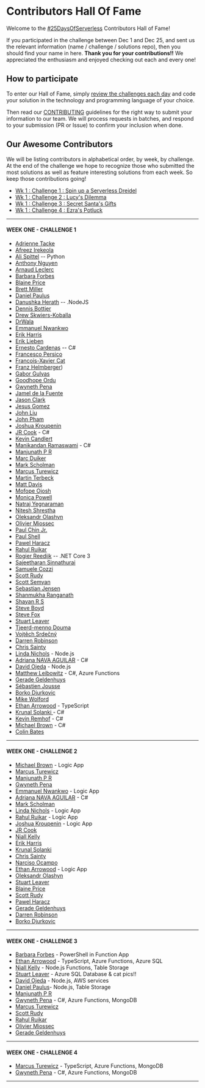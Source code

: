 # Contributors Hall Of Fame

Welcome to the [#25DaysOfServerless](https://aka.ms/25daysofserverless) Contributors Hall of Fame! 

If you participated in the challenge between Dec 1 and Dec 25, and sent us the relevant information (name / challenge / solutions repo), then you should find your name in here. **Thank you for your contributions!!** We appreciated the enthusiasm and enjoyed checking out each and every one!

## How to participate

To enter our Hall of Fame, simply [review the challenges each day](https://dev.to/azure/25-days-of-serverless-content-collection-3baj) and code your solution in the technology and programming language of your choice. 

Then read our [CONTRIBUTING](https://github.com/microsoft/25-days-of-serverless/blob/master/CONTRIBUTING.md) guidelines for the right way to submit your information to our team. We will process requests in batches, and respond to your submission (PR or Issue) to confirm your inclusion when done.

## Our Awesome Contributors

We will be listing contributors in alphabetical order, by week, by challenge. At the end of the challenge we hope to recognize those who submitted the most solutions as well as feature interesting solutions from each week. So keep those contributions going!

 * [Wk 1 : Challenge 1 : Spin up a Serverless Dreidel ](#week-one---challenge-1)
 * [Wk 1 : Challenge 2 : Lucy's Dilemma ](#week-one---challenge-2)
 * [Wk 1 : Challenge 3 : Secret Santa's Gifts](#week-one---challenge-3)
 * [Wk 1 : Challenge 4 : Ezra's Potluck ](#week-one---challenge-4)

<hr/>

#### WEEK ONE - CHALLENGE 1 

 * [Adrienne Tacke](https://github.com/adriennetacke/25-days-of-serverless-2019/tree/master/day-1-dreidel-spin)
 * [Afreez Irekeola](https://github.com/Hayfeez/25daysofserverless/tree/master/Day%201%20-%20Serverless%20Driedel)
 * [Ali Spittel](https://github.com/aspittel/25-days-serverless/tree/master/dreidel) -- Python
 * [Anthony Nguyen](https://github.com/anthonyx21/25-days-of-serverless-solutions/tree/master/day1)
 * [Arnaud Leclerc](https://github.com/arnaudleclerc/25daysofserverless/tree/master/week-1/challenge-1)
 * [Barbara Forbes](https://github.com/Ba4bes/25daysofserverless/tree/master/Day1Dreidel) 
 * [Blaine Price](https://github.com/wbprice/25-days-of-serverless-2019-solutions/tree/master/1) 
 * [Brett Miller](https://github.com/brettmillerb/25-days-of-serverless/tree/week1/challenge1) 
 * [Daniel Paulus](https://github.com/dpnl87/25daysofserverless2019/tree/master/src/dreidelHttp)
 * [Danushka Herath](https://github.com/Danushka96/25-days-of-serverless-challenge/tree/master/day-1) -- .NodeJS
 * [Dennis Bottjer](https://github.com/dbottjer/25-days-of-serverless)
 * [Drew Skwiers-Koballa](https://github.com/dzsquared/25-days-of-serverless-day1) 
 * [DrWala](https://github.com/DrWala/25-days-serverless-day-1) 
 * [Emmanuel Nwankwo](https://github.com/emmanuelnwankwo/25DaysOfServerless/tree/master/Challenge1) 
 * [Erik Harris](https://github.com/ncsuWolfpack/25DaysOfServerless-Challenge1.git)
 * [Erik Lieben](https://github.com/eriklieben/25daysofserverless2019/tree/master/day1)
 * [Ernesto Cardenas](https://github.com/fisica3/25DaysOfServerless/blob/master/Prueba20/DreidelApi.cs) -- C# 
 * [Francesco Persico](https://github.com/francescopersico/25-days-of-serverless-solutions/tree/day-1) 
 * [Francois-Xavier Cat](https://github.com/lazywinadmin/25-days-of-serverless/tree/master/week-1/challenge-1)
 * [Franz Helmberger](https://github.com/FranzHelm/hlc.25daysofserverless)) 
 * [Gabor Gulyas](https://github.com/Bhawk90/25days-of-serverless/tree/master/day-1) 
 * [Goodhope Ordu](https://github.com/goody-h/25DaysOfServerless/tree/master/day1) 
 * [Gwyneth Pena](https://github.com/madebygps/25-days-of-serverless-2019/tree/master/day_01) 
 * [Jamel de la Fuente](https://github.com/superjamel/Day1ServerlessChallenge) 
 * [Jason Clark](https://github.com/jjasonclark/dreidel-spin)
 * [Jesus Gomez](https://github.com/evuz/25-days-of-serverless-code/tree/master/Day-01) 
 * [John Liu](https://github.com/johnnliu/25-days-of-serverless/tree/master/solutions/w1-c1)
 * [John Pham](https://github.com/JohnPhamous/25-days-of-serverless-code/tree/master/Dreidel)
 * [Joshua Kroupenin](https://github.com/joshuakroupenin/dreidel) 
 * [JR Cook](https://github.com/Eldorian/25DaysOfServerlessDayOne) - C#
 * [Kevin Candlert](https://github.com/KevinJCandlert/25-days-of-serverless-submissions/tree/master/25-days-of-serverless/day-1)
 * [Manikandan Ramaswami](https://github.com/manikandanramaswami/Serverless/tree/master/1-A-Basic-Function) - C#
 * [Manjunath P R](https://github.com/mangzee/25daysofserverless/tree/master/Day1)
 * [Marc Duiker](https://github.com/marcduiker/25daysofserverless2019)
 * [Mark Scholman](https://github.com/markscholman/25DaysOfServerless2019/tree/master/191201) 
 * [Marcus Turewicz](https://github.com/marcusturewicz/25-days-of-serverless-challenge/tree/master/Day-01)
 * [Martin Terbeck](https://github.com/martinterbeck/25dayofserverless2019/tree/master/Day1) 
 * [Matt Davis](https://github.com/da5is/25DaysOfServerlessDay1/tree/master)
 * [Mofope Ojosh](https://github.com/mofopeojosh/serverless-dreidel)
 * [Monica Powell](https://github.com/M0nica/25-days-of-serverless/tree/master/dreidel) 
 * [Natraj Yegnaraman](https://github.com/rajyraman/25-days-of-serverless/tree/master/week-1/challenge-1/dreidel)
 * [Nitesh Shrestha](https://github.com/niteshrestha/25-days-of-serverless/tree/master/src/Challenge%201) 
 * [Oleksandr Olashyn](https://github.com/OOlashyn/25-days-of-serverless/tree/master/week-1/challenge-1) 
 * [Olivier Miossec](https://github.com/omiossec/25-days-of-serverless-omc/tree/master/1-12)
 * [Paul Chin Jr.](https://github.com/pchinjr/25-days-of-serverless-solutions/tree/master/week-1)
 * [Paul Shell](https://github.com/CloudExperiment/25-days-of-serverless/tree/master/week-1/challenge-1) 
 * [Pawel Haracz](https://github.com/PawelHaracz/25daysofserverless/tree/master/day1) 
 * [Rahul Ruikar](https://github.com/rahulruikar/25DaysOfServerless/tree/master/Day1)
 * [Rogier Reedijk](https://github.com/xs4free/25-days-of-serverless-2019/tree/master/Day1) -- .NET Core 3
 * [Sajeetharan Sinnathurai](https://github.com/sajeetharan/25daysofserverless-spin-the-dreidel)
 * [Samuele Cozzi](https://github.com/samuele-cozzi/25-days-of-serverless-code/tree/master/week-1) 
 * [Scott Rudy](https://github.com/scottrudy/25-days-of-serverless-dotnet) 
 * [Scott Semyan](https://github.com/ssemyan/25DaysOfServerless2019/tree/master/Day-1)
 * [Sebastian Jensen](https://github.com/tsjdev-apps/25daysofserverless/tree/master/25DaysOfServerless/Day01)
 * [Shanmukha Ranganath](https://github.com/shanranm/25DaysOfServerless/tree/master/Challenge1) 
 * [Shayan R S](https://github.com/Shayanrs31/25-days-of-serverless)
 * [Steve Boyd](https://github.com/Steve-Boyd/25daysofserverless2019/tree/master/week-1/day-1) 
 * [Steve Fox](https://github.com/uofifox/25daysofserverless2019/tree/master/day1) 
 * [Stuart Leaver](https://github.com/stuartleaver/25-days-of-serverless/tree/master/01-serverless-dreidel)
 * [Tjeerd-menno Douma](https://github.com/Tjeerd-menno/25DaysOfServerless/tree/master/day1) 
 * [Vojtěch Srdečný](https://github.com/srdecny/serverless/tree/master/week-1/challenge-1) 
 * [Darren Robinson](https://github.com/microsoft/25-days-of-serverless/pull/68/commits/496ed8f1ea9ae86a37b79df2c30897c7d8ec4f26)
 * [Chris Sainty](https://github.com/chrissainty/25DaysOfServerless/tree/master/Day1)
 * [Linda Nichols](https://github.com/lynnaloo/25-days-of-serverless-solutions/tree/master/dreidel-dreidel-dreidel) - Node.js
 * [Adriana NAVA AGUILAR](https://github.com/tennamiqui/25-days-of-serverless/tree/master/week-1/challenge-1) - C#
* [David Ojeda](https://github.com/davidojedalopez/25-days-of-serverless-day-01) - Node.js
* [Matthew Leibowitz](https://github.com/mattleibow/25-days-of-serverless/tree/implementations/week-1/challenge-1) - C#, Azure Functions
* [Gerade Geldenhuys](https://github.com/GeradeDev/25-days-of-serverless/tree/challenges/week-1/challenge-1)
* [Sébastien Jousse](https://github.com/sjousse/25DaysOfServerless/tree/master/Day01)
* [Borko Djurkovic](https://github.com/borkod/25-Days-of-Serverless-Solutions/tree/master/Week-1/Challenge-1)
* [Mike Wolford](https://github.com/mwolford/25Days-1)
* [Ethan Arrowood](https://github.com/Ethan-Arrowood/25-days-of-serverless-2019/blob/master/HttpDreidel) - TypeScript
* [Krunal Solanki ](https://github.com/krunalsolanki/Dreidel_Spin) - C#
* [Kevin Remhof](https://github.com/KevinRemhof/25daysofserverless/tree/master/week-1/challenge-1) - C#
* [Michael Brown](https://github.com/aguywithcode/25-days-of-serverless/tree/solutions/week-1/challenge-1) - C#
* [Colin Bates](https://github.com/ckabates/25-days-of-serverless-solutions/tree/master/Day1)

<hr/>

#### WEEK ONE - CHALLENGE 2

 * [Michael Brown](https://github.com/aguywithcode/25-days-of-serverless/tree/solutions/week-1/challenge-2) - Logic App
 * [Marcus Turewicz](https://github.com/marcusturewicz/25-days-of-serverless-challenge/tree/master/Day-02)
 * [Manjunath P R](https://github.com/mangzee/25daysofserverless/tree/master/Day2)
 * [Gwyneth Pena](https://github.com/madebygps/25-days-of-serverless-2019/tree/master/day_02)
 * [Emmanuel Nwankwo](https://github.com/emmanuelnwankwo/25DaysOfServerless/tree/master/Challenge2) - Logic App
 * [Adriana NAVA AGUILAR](https://github.com/tennamiqui/25-days-of-serverless/tree/master/week-1/challenge-2) - C#
 * [Mark Scholman](https://github.com/markscholman/25DaysOfServerless2019/tree/master/191201)
 * [Linda Nichols](https://github.com/lynnaloo/25-days-of-serverless-solutions/tree/master/keep-the-candles-burning) - Logic App
 * [Rahul Ruikar](https://github.com/rahulruikar/25DaysOfServerless/tree/master/Day2) - Logic App
 * [Joshua Kroupenin](https://github.com/joshuakroupenin/lucyshedule) - Logic App
 * [JR Cook](https://github.com/Eldorian/25DaysOfServerlessDay2)
 * [Niall Kelly](https://github.com/nkelly75/25-days-of-serverless/tree/master/day01)
 * [Erik Harris](https://github.com/ncsuWolfpack/25DaysOfServerless-Challenge1.git)
 * [Krunal Solanki](https://github.com/krunalsolanki/25DaysOfServerless/tree/master/Challenge2)
 * [Chris Sainty](https://github.com/chrissainty/25DaysOfServerless/tree/master/Day1)
 * [Narciso Ocampo](https://github.com/nardsocampo/25DaysOfServerless/tree/master/week-1/challenge-2)
 * [Ethan Arrowood](https://github.com/Ethan-Arrowood/25-days-of-serverless-2019/tree/master/LucyDilemma) - Logic App
 * [Oleksandr Olashyn](https://github.com/OOlashyn/DWC-25-days-of-serverless/tree/master/week-1/challenge-2/PowerAutomate)
 * [Stuart Leaver](https://github.com/stuartleaver/25-days-of-serverless/tree/master/02-task-scheduler)
 * [Blaine Price](https://github.com/wbprice/25-days-of-serverless-2019-solutions/tree/master/2)
 * [Scott Rudy](https://github.com/scottrudy/25-days-of-serverless-dotnet/tree/master/day02)
 * [Pawel Haracz](https://github.com/PawelHaracz/25daysofserverless/tree/master/Day2)
 * [Gerade Geldenhuys](https://github.com/GeradeDev/25-days-of-serverless/tree/challenges/week-1/challenge-2)
 * [Darren Robinson](https://github.com/microsoft/25-days-of-serverless/pull/68/commits/496ed8f1ea9ae86a37b79df2c30897c7d8ec4f26)
 * [Borko Djurkovic](https://github.com/borkod/25-Days-of-Serverless-Solutions/tree/master/Week-1/Challenge-2) 

<hr/>

#### WEEK ONE - CHALLENGE 3

 * [Barbara Forbes](https://github.com/Ba4bes/25daysofserverless/tree/master/Day3FurryFriends) - PowerShell in Function App
 * [Ethan Arrowood](https://github.com/Ethan-Arrowood/25-days-of-serverless-2019/tree/master/SecretSanta) - TypeScript, Azure Functions, Azure SQL
 * [Niall Kelly](https://github.com/nkelly75/25-days-of-serverless/tree/master/day03) - Node.js Functions, Table Storage
 * [Stuart Leaver](https://github.com/stuartleaver/25-days-of-serverless/tree/master/03-webhooks) - Azure SQL Database & cat pics!!
 * [David Ojeda](https://github.com/davidojedalopez/day-03) - Node.js, AWS services
 * [Daniel Paulus](https://github.com/dpnl87/25daysofserverless2019/tree/master/src/secretSantaHttp)- Node.js, Table Storage
 * [Manjunath P R](https://github.com/mangzee/25daysofserverless/tree/master/Day3)
 * [Gwyneth Pena](https://github.com/madebygps/25-days-of-serverless-2019/tree/master/day_03) - C#, Azure Functions, MongoDB
 * [Marcus Turewicz](https://github.com/marcusturewicz/25-days-of-serverless-challenge/tree/master/Day-03)
 * [Scott Rudy](https://github.com/scottrudy/25-days-of-serverless-dotnet/tree/master/day03)
 * [Rahul Ruikar](https://github.com/rahulruikar/25DaysOfServerless/tree/master/Day3)
 * [Olivier Miossec](https://github.com/omiossec/25-days-of-serverless-omc/tree/master/3-12) 
 * [Gerade Geldenhuys](https://github.com/GeradeDev/25-days-of-serverless/tree/challenges/week-1/day3)
<hr/>

#### WEEK ONE - CHALLENGE 4 

 * [Marcus Turewicz](https://github.com/marcusturewicz/25-days-of-serverless-challenge/tree/master/Day-04) - TypeScript, Azure Functions, MongoDB
 * [Gwyneth Pena](https://github.com/madebygps/25-days-of-serverless-2019/tree/master/day_04) - C#, Azure Functions, MongoDB

<hr/>
